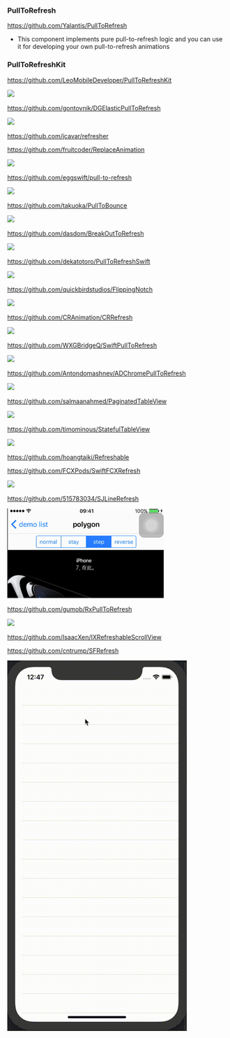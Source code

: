 ### PullToRefresh
https://github.com/Yalantis/PullToRefresh
- This component implements pure pull-to-refresh logic and you can use it for developing your own pull-to-refresh animations

### PullToRefreshKit
https://github.com/LeoMobileDeveloper/PullToRefreshKit

![](https://camo.githubusercontent.com/3ccac47a5dcdf178ae782be3f8f3f7196c6bbebe/68747470733a2f2f7261772e6769746875622e636f6d2f4c656f4d6f62696c65446576656c6f7065722f50756c6c546f526566726573684b69742f6d61737465722f53637265656e73686f742f796f756b752e676966)

https://github.com/gontovnik/DGElasticPullToRefresh

![](https://raw.githubusercontent.com/gontovnik/DGElasticPullToRefresh/master/DGElasticPullToRefreshPreview1.gif)

https://github.com/jcavar/refresher

https://github.com/fruitcoder/ReplaceAnimation

![](https://github.com/fruitcoder/ReplaceAnimation/raw/master/RefreshSuccess.gif)

https://github.com/eggswift/pull-to-refresh

![](https://github.com/eggswift/pull-to-refresh/raw/master/example_default.gif)

https://github.com/takuoka/PullToBounce

![](https://raw.githubusercontent.com/entotsu/PullToBounce/master/demo.gif)

https://github.com/dasdom/BreakOutToRefresh

![](https://raw.githubusercontent.com/dasdom/BreakOutToRefresh/master/Example/PullToRefreshDemo/what.gif)

https://github.com/dekatotoro/PullToRefreshSwift

![](https://github.com/dekatotoro/PullToRefreshSwift/raw/master/Screenshots/PullToRefreshSwift.gif)

https://github.com/quickbirdstudios/FlippingNotch

![](https://camo.githubusercontent.com/bc65bee9d10e40eba1802575f1bdab79bd766eaf38c7f011c7b3ed479371fba5/68747470733a2f2f63646e2e6472696262626c652e636f6d2f75736572732f3739333035372f73637265656e73686f74732f343038393031342f6970686f6e652d782d70756c6c2d746f2d726566726573682e676966)

https://github.com/CRAnimation/CRRefresh

![](https://github.com/CRAnimation/CRRefresh/raw/master/CRRefresh1.gif)

https://github.com/WXGBridgeQ/SwiftPullToRefresh

![](https://github.com/WXGBridgeQ/SwiftPullToRefresh/raw/master/SwiftPullToRefreshDemo/demo01.gif)

https://github.com/Antondomashnev/ADChromePullToRefresh

![](https://camo.githubusercontent.com/0bf7ece19acd3b094f0f731e4f513e05cdfedc4f57361f6763edf5db554b28bb/68747470733a2f2f6170692e6d6f6e6f736e61702e636f6d2f7270632f66696c652f646f776e6c6f61643f69643d72615136435468374b564a31657843756b524f5948356d6a696267774e70)

https://github.com/salmaanahmed/PaginatedTableView

![](https://raw.githubusercontent.com/salmaanahmed/PaginatedTableView/master/demo.gif)

https://github.com/timominous/StatefulTableView

![](https://github.com/timominous/StatefulTableView/raw/master/Screenshots/ss-initial-loading.png)

https://github.com/hoangtaiki/Refreshable

https://github.com/FCXPods/SwiftFCXRefresh

![](https://raw.githubusercontent.com/FCXPods/SwiftFCXRefresh/master/FCXRefresh.gif)

https://github.com/515783034/SJLineRefresh

![](https://github.com/515783034/SJLIineRefresh/raw/master/imgs/polygon.gif)

https://github.com/gumob/RxPullToRefresh

![](https://raw.githubusercontent.com/gumob/RxPullToRefresh/master/Metadata/screenshot-animation.gif)

https://github.com/IsaacXen/IXRefreshableScrollView

https://github.com/cntrump/SFRefresh

![](https://raw.githubusercontent.com/cntrump/SFRefresh/master/lottiedemo.gif)

